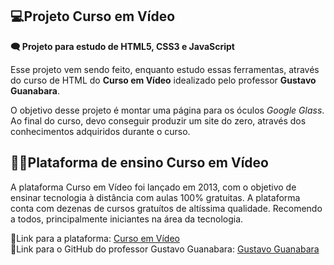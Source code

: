 ## 💻Projeto Curso em Vídeo
<b>🗨️ Projeto para estudo de HTML5, CSS3 e JavaScript</b> </br>

Esse projeto vem sendo feito, enquanto estudo essas ferramentas, através do curso de HTML do <b>Curso em Vídeo</b> idealizado pelo professor <b>Gustavo Guanabara</b>. </br>

O objetivo desse projeto é montar uma página para os óculos <i>Google Glass</i>. Ao final do curso, devo conseguir produzir um site do zero, através dos conhecimentos adquiridos durante o curso.

## 🖖🏾Plataforma de ensino Curso em Vídeo
A plataforma Curso em Vídeo foi lançado em 2013, com o objetivo de ensinar tecnologia à distância com aulas 100% gratuitas. A plataforma conta com dezenas de cursos gratuítos de altíssima qualidade. Recomendo a todos, principalmente iniciantes na área da tecnologia. </br>

🔗Link para a plataforma: <a href="https://www.cursoemvideo.com/cursos" target="_blank">Curso em Vídeo</a> </br>
🔗Link para o GitHub do professor Gustavo Guanabara: <a href="https://github.com/gustavoguanabara" target="_blank">Gustavo Guanabara</a>
